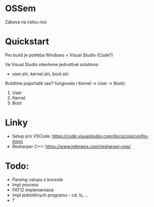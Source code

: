 # OSSem
Zábava na celou noc

# Quickstart
Pro build je potřeba Windows + Visual Studio (Code?)

Ve Visual Studio otevřeme jednotlivé solutions:
 - user.sln, kernel.sln, boot.sln

Buildíme popořadě (asi? fungovalo i Kernel -> User -> Boot):

 1. User
 2. Kernel
 3. Boot

# Linky
- Setup pro VSCode: https://code.visualstudio.com/docs/cpp/config-msvc
- Resharper C++: https://www.jetbrains.com/resharper-cpp/

# Todo:
- Parsing vstupu z konzole
- Impl procesu
- FAT12 implementace
- Impl jednotlivych programu - cd, ls, ...
- ?
